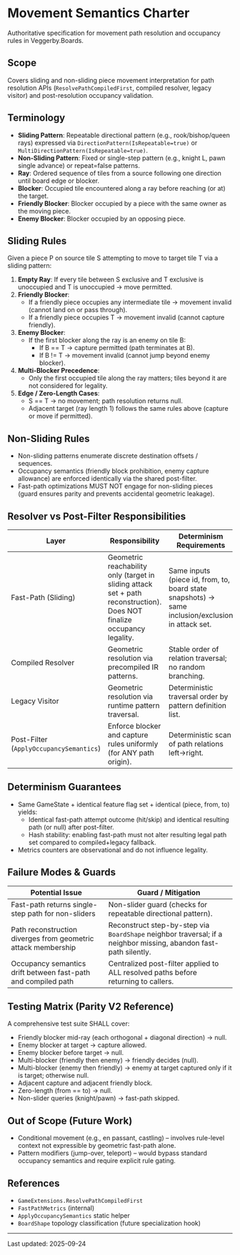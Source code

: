 # Movement Semantics Charter

Authoritative specification for movement path resolution and occupancy rules in Veggerby.Boards.

## Scope

Covers sliding and non-sliding piece movement interpretation for path resolution APIs (`ResolvePathCompiledFirst`, compiled resolver, legacy visitor) and post-resolution occupancy validation.

## Terminology

- **Sliding Pattern**: Repeatable directional pattern (e.g., rook/bishop/queen rays) expressed via `DirectionPattern(IsRepeatable=true)` or `MultiDirectionPattern(IsRepeatable=true)`.
- **Non-Sliding Pattern**: Fixed or single-step pattern (e.g., knight L, pawn single advance) or repeat=false patterns.
- **Ray**: Ordered sequence of tiles from a source following one direction until board edge or blocker.
- **Blocker**: Occupied tile encountered along a ray before reaching (or at) the target.
- **Friendly Blocker**: Blocker occupied by a piece with the same owner as the moving piece.
- **Enemy Blocker**: Blocker occupied by an opposing piece.

## Sliding Rules

Given a piece P on source tile S attempting to move to target tile T via a sliding pattern:

1. **Empty Ray**: If every tile between S exclusive and T exclusive is unoccupied and T is unoccupied → move permitted.
2. **Friendly Blocker**:
   - If a friendly piece occupies any intermediate tile → movement invalid (cannot land on or pass through).
   - If a friendly piece occupies T → movement invalid (cannot capture friendly).
3. **Enemy Blocker**:
   - If the first blocker along the ray is an enemy on tile B:
     - If B == T → capture permitted (path terminates at B).
     - If B != T → movement invalid (cannot jump beyond enemy blocker).
4. **Multi-Blocker Precedence**:
   - Only the first occupied tile along the ray matters; tiles beyond it are not considered for legality.
5. **Edge / Zero-Length Cases**:
   - S == T → no movement; path resolution returns null.
   - Adjacent target (ray length 1) follows the same rules above (capture or move if permitted).

## Non-Sliding Rules

- Non-sliding patterns enumerate discrete destination offsets / sequences.
- Occupancy semantics (friendly block prohibition, enemy capture allowance) are enforced identically via the shared post-filter.
- Fast-path optimizations MUST NOT engage for non-sliding pieces (guard ensures parity and prevents accidental geometric leakage).

## Resolver vs Post-Filter Responsibilities

| Layer | Responsibility | Determinism Requirements |
|-------|----------------|--------------------------|
| Fast-Path (Sliding) | Geometric reachability only (target in sliding attack set + path reconstruction). Does NOT finalize occupancy legality. | Same inputs (piece id, from, to, board state snapshots) → same inclusion/exclusion in attack set. |
| Compiled Resolver | Geometric resolution via precompiled IR patterns. | Stable order of relation traversal; no random branching. |
| Legacy Visitor | Geometric resolution via runtime pattern traversal. | Deterministic traversal order by pattern definition list. |
| Post-Filter (`ApplyOccupancySemantics`) | Enforce blocker and capture rules uniformly (for ANY path origin). | Deterministic scan of path relations left→right. |

## Determinism Guarantees

- Same GameState + identical feature flag set + identical (piece, from, to) yields:
  - Identical fast-path attempt outcome (hit/skip) and identical resulting path (or null) after post-filter.
  - Hash stability: enabling fast-path must not alter resulting legal path set compared to compiled+legacy fallback.
- Metrics counters are observational and do not influence legality.

## Failure Modes & Guards

| Potential Issue | Guard / Mitigation |
|-----------------|--------------------|
| Fast-path returns single-step path for non-sliders | Non-slider guard (checks for repeatable directional pattern). |
| Path reconstruction diverges from geometric attack membership | Reconstruct step-by-step via `BoardShape` neighbor traversal; if a neighbor missing, abandon fast-path silently. |
| Occupancy semantics drift between fast-path and compiled path | Centralized post-filter applied to ALL resolved paths before returning to callers. |

## Testing Matrix (Parity V2 Reference)

A comprehensive test suite SHALL cover:

- Friendly blocker mid-ray (each orthogonal + diagonal direction) → null.
- Enemy blocker at target → capture allowed.
- Enemy blocker before target → null.
- Multi-blocker (friendly then enemy) → friendly decides (null).
- Multi-blocker (enemy then friendly) → enemy at target captured only if it is target; otherwise null.
- Adjacent capture and adjacent friendly block.
- Zero-length (from == to) → null.
- Non-slider queries (knight/pawn) → fast-path skipped.

## Out of Scope (Future Work)

- Conditional movement (e.g., en passant, castling) – involves rule-level context not expressible by geometric fast-path alone.
- Pattern modifiers (jump-over, teleport) – would bypass standard occupancy semantics and require explicit rule gating.

## References

- `GameExtensions.ResolvePathCompiledFirst`
- `FastPathMetrics` (internal)
- `ApplyOccupancySemantics` static helper
- `BoardShape` topology classification (future specialization hook)

---

Last updated: 2025-09-24
